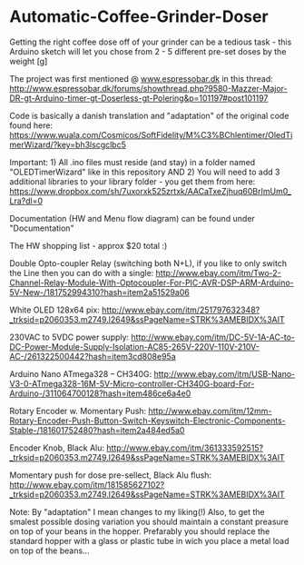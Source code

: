 # Automatic-Coffee-Grinder-Doser
Getting the right coffee dose off of your grinder can be a tedious task - this Arduino sketch will let you chose from 2 - 5 different pre-set doses by the weight [g]

The project was first mentioned @ www.espressobar.dk in this thread: http://www.espressobar.dk/forums/showthread.php?9580-Mazzer-Major-DR-gt-Arduino-timer-gt-Doserless-gt-Polering&p=101197#post101197

Code is basically a danish translation and "adaptation" of the original code found here: https://www.wuala.com/Cosmicos/SoftFidelity/M%C3%BChlentimer/OledTimerWizard/?key=bh3lscgclbc5

Important: 1) All .ino files must reside (and stay) in a folder named "OLEDTimerWizard" like in this repository AND 2) You will need to add 3 additional libraries to your library folder - you get them from here: https://www.dropbox.com/sh/7uxorxk525zrtxk/AACaTxeZjhuq60BrImUm0_Lra?dl=0

Documentation (HW and Menu flow diagram) can be found under "Documentation"

The HW shopping list - approx $20 total :)

Double Opto-coupler Relay (switching both N+L), if you like to only switch the Line then you can do with a single:
http://www.ebay.com/itm/Two-2-Channel-Relay-Module-With-Optocoupler-For-PIC-AVR-DSP-ARM-Arduino-5V-New-/181752994310?hash=item2a51529a06

White OLED 128x64 pix:
http://www.ebay.com/itm/251797632348?_trksid=p2060353.m2749.l2649&ssPageName=STRK%3AMEBIDX%3AIT

230VAC to 5VDC power supply:
http://www.ebay.com/itm/DC-5V-1A-AC-to-DC-Power-Module-Supply-Isolation-AC85-265V-220V-110V-210V-AC-/261322500442?hash=item3cd808e95a

Arduino Nano ATmega328 – CH340G:
http://www.ebay.com/itm/USB-Nano-V3-0-ATmega328-16M-5V-Micro-controller-CH340G-board-For-Arduino-/311064700128?hash=item486ce6a4e0

Rotary Encoder w. Momentary Push:
http://www.ebay.com/itm/12mm-Rotary-Encoder-Push-Button-Switch-Keyswitch-Electronic-Components-Stable-/181601752480?hash=item2a484ed5a0

Encoder Knob, Black Alu:
http://www.ebay.com/itm/361333592515?_trksid=p2060353.m2749.l2649&ssPageName=STRK%3AMEBIDX%3AIT

Momentary push for dose pre-sellect, Black Alu flush:
http://www.ebay.com/itm/181585627102?_trksid=p2060353.m2749.l2649&ssPageName=STRK%3AMEBIDX%3AIT


Note: By "adaptation" I mean changes to my liking(!) Also, to get the smalest possible dosing variation you should maintain a constant preasure on top of your beans in the hopper. Prefarably you should replace the standard hopper with a glass or plastic tube in wich you place a metal load on top of the beans...
